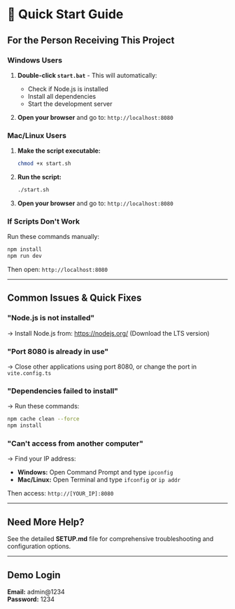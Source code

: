 # 🚀 Quick Start Guide

## For the Person Receiving This Project

### Windows Users

1. **Double-click `start.bat`** - This will automatically:
   - Check if Node.js is installed
   - Install all dependencies
   - Start the development server

2. **Open your browser** and go to: `http://localhost:8080`

### Mac/Linux Users

1. **Make the script executable:**
   ```bash
   chmod +x start.sh
   ```

2. **Run the script:**
   ```bash
   ./start.sh
   ```

3. **Open your browser** and go to: `http://localhost:8080`

### If Scripts Don't Work

Run these commands manually:

```bash
npm install
npm run dev
```

Then open: `http://localhost:8080`

---

## Common Issues & Quick Fixes

### "Node.js is not installed"
→ Install Node.js from: https://nodejs.org/ (Download the LTS version)

### "Port 8080 is already in use"
→ Close other applications using port 8080, or change the port in `vite.config.ts`

### "Dependencies failed to install"
→ Run these commands:
```bash
npm cache clean --force
npm install
```

### "Can't access from another computer"
→ Find your IP address:
- **Windows:** Open Command Prompt and type `ipconfig`
- **Mac/Linux:** Open Terminal and type `ifconfig` or `ip addr`

Then access: `http://[YOUR_IP]:8080`

---

## Need More Help?

See the detailed **SETUP.md** file for comprehensive troubleshooting and configuration options.

---

## Demo Login

**Email:** admin@1234  
**Password:** 1234
